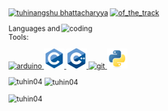 <a href="https://linkedin.com/in/tuhinangshu bhattacharyya" target="blank"><img align="center" src="https://raw.githubusercontent.com/rahuldkjain/github-profile-readme-generator/master/src/images/icons/Social/linked-in-alt.svg" alt="tuhinangshu bhattacharyya" height="30" width="40" /></a>
<a href="https://instagram.com/of_the_track" target="blank"><img align="center" src="https://raw.githubusercontent.com/rahuldkjain/github-profile-readme-generator/master/src/images/icons/Social/instagram.svg" alt="of_the_track" height="30" width="40" /></a>
</p>
<img align="right"width=400 alt="coding" src="https://images.app.goo.gl/ak4Nu1YqexGDfaMY9" 
<h3 align="left">Languages and Tools:</h3>
<p align="left"> <a href="https://www.arduino.cc/" target="_blank" rel="noreferrer"> <img src="https://cdn.worldvectorlogo.com/logos/arduino-1.svg" alt="arduino" width="40" height="40"/> </a> <a href="https://www.cprogramming.com/" target="_blank" rel="noreferrer"> <img src="https://raw.githubusercontent.com/devicons/devicon/master/icons/c/c-original.svg" alt="c" width="40" height="40"/> </a> <a href="https://www.w3schools.com/cpp/" target="_blank" rel="noreferrer"> <img src="https://raw.githubusercontent.com/devicons/devicon/master/icons/cplusplus/cplusplus-original.svg" alt="cplusplus" width="40" height="40"/> </a> <a href="https://git-scm.com/" target="_blank" rel="noreferrer"> <img src="https://www.vectorlogo.zone/logos/git-scm/git-scm-icon.svg" alt="git" width="40" height="40"/> </a> <a href="https://www.python.org" target="_blank" rel="noreferrer"> <img src="https://raw.githubusercontent.com/devicons/devicon/master/icons/python/python-original.svg" alt="python" width="40" height="40"/> </a> </p>

<p><img align="left" src="https://github-readme-stats.vercel.app/api/top-langs?username=tuhin04&show_icons=true&locale=en&layout=compact" alt="tuhin04" /></p>

<p>&nbsp;<img align="center" src="https://github-readme-stats.vercel.app/api?username=tuhin04&show_icons=true&locale=en" alt="tuhin04" /></p>

<p><img align="center" src="https://github-readme-streak-stats.herokuapp.com/?user=tuhin04&" alt="tuhin04" /></p>
